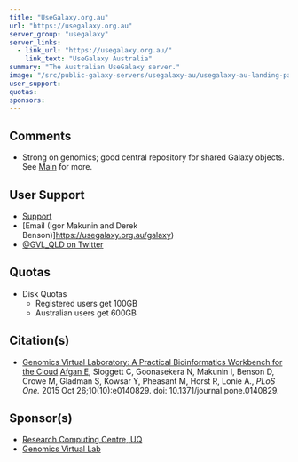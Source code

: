 ```yaml
---
title: "UseGalaxy.org.au"
url: "https://usegalaxy.org.au"
server_group: "usegalaxy"
server_links: 
  - link_url: "https://usegalaxy.org.au/"
    link_text: "UseGalaxy Australia"
summary: "The Australian UseGalaxy server."
image: "/src/public-galaxy-servers/usegalaxy-au/usegalaxy-au-landing-page-500.png"
user_support: 
quotas: 
sponsors: 
---
```


## Comments

* Strong on genomics; good central repository for shared Galaxy objects.  See [Main](/src/main/index.md) for more.

## User Support

* [Support](/src/support/index.md)
* [Email (Igor Makunin and Derek Benson)]https://usegalaxy.org.au/galaxy)
* [@GVL_QLD on Twitter](https://twitter.com/GVL_QLD)

## Quotas

* Disk Quotas
  * Registered users get 100GB
  * Australian users get 600GB

## Citation(s)

* [Genomics Virtual Laboratory: A Practical Bioinformatics Workbench for the Cloud](http://journals.plos.org/plosone/article?id=10.1371/journal.pone.0140829) [Afgan E](/src/people/enis-afgan/index.md), Sloggett C, Goonasekera N, Makunin I, Benson D, Crowe M, Gladman S, Kowsar Y, Pheasant M, Horst R, Lonie A., *PLoS One.* 2015 Oct 26;10(10):e0140829. doi: 10.1371/journal.pone.0140829.

## Sponsor(s)

* [Research Computing Centre, UQ](https://www.rcc.uq.edu.au/)
* [Genomics Virtual Lab](https://www.gvl.org.au/)
